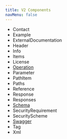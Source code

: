 ```yaml
---
title: V2 Components
navMenu: false
---
```


- Contact
- Example
- ExternalDocumentation
- Header
- Info
- Items
- License
- [Operation](./operation.md)
- Parameter
- PathItem
- Paths
- Reference
- Response
- Responses
- [Schema](./schema.md)
- SecurityRequirement
- SecurityScheme
- [Swagger](./swagger.md)
- Tag
- Xml
